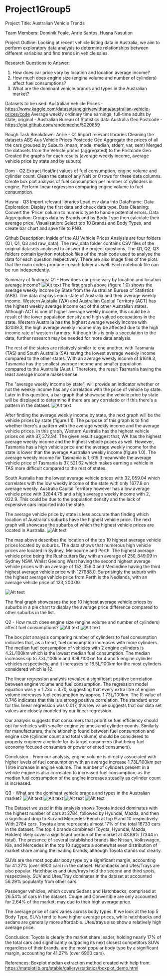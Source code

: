 # Project1Group5

Project Title: Australian Vehicle Trends

Team Members: Dominik Foale, Anrie Santos, Husna Nasution

Project Outline: Looking at recent vehicle listing data in Australia, we aim to perform exploratory data analysis to determine relationships between different variables and find trends in vehicle sales.

Research Questions to Answer:
1. How does car price vary by location and location average income?
2. How much does engine size (engine volume and number of cylinders) affect fuel consumptions?
3. What are the dominant vehicle brands and types in the Australian market?

Datasets to be used:
Australian Vehicle Prices​ - https://www.kaggle.com/datasets/nelgiriyewithana/australian-vehicle-prices/code
Average weekly ordinary time earnings, full-time adults by state, original​ - Australian Bureau of Statistics data
Australia Geo Postcode​ - https://gist.github.com/randomecho/5020859

Rough Task Breakdown:
Anrie - Q1
    Import relevant libraries
    Cleaning the datasets
    ABS
    Aus Vehicle Prices
    Postcode Geo
    Aggregate the prices of all the cars grouped by Suburb (mean, mode, median, stderr, var, sem)
    Merged the datasets from the Vehicle prices (aggregated) to the Postcode Geo
    Created the graphs for each results (average weekly income, average vehicle price by state and by suburb)

Dom - Q2
    Extract float/int values of fuel consumption, engine volume and cylinder count.​
    Clean the data of any NaN or 0 rows for these data columns.​
    Create box plot analysis of fuel consumption per number of cylinders in engine.​
    Perform linear regression comparing engine volume to fuel consumption.​

Husna - Q3
    Import relevant libraries
    Load csv data into DataFrame.
    Data Exploration: Display the first data and check data type.
    Data Cleaning: Convert the 'Price' column to numeric type to handle potential errors.
    Data Aggregation: Groups data by Brands and by Body Type then calculate their average price.
    Visualisation: Select top 10 Brands and Body Types, and create bar chart and save file to PNG.

Github Description:
Inside of the AU Vehicle Prices Analysis are four folders (Q1, Q1, Q3 and raw_data). The raw_data folder contains CSV files of the original datasets analysed to answer the project questions. The Q1, Q2, Q3 folders contain ipython notebook files of the main code used to analyse the data for each question respectively. There are also image files of the plots that the main codes produce in each folder as well. Each notebook file can be run independently.

Summary of findings:
Q1 - How does car price vary by location and location average income?
![Alt text](Average_weekly_income.png)
The first graph above (figure 1.0) shows the average weekly income by State from the Australian Buruea of Statistics (ABS). The data displays each state of Australia and their average weekly income. Western Austalia (WA) and Australian Capital Territory (ACT) has the highest weekly average income out of the other Australian states. Although ACT is one of higher average weekly income, this could be a result of the lower population density and high valued occupations in the state. Western Australia has the highest average weekly income with $2039.3, the high average weekly income may be affected due to the high income rate of western farmers. Although this is only a speculation to the data, further research may be needed for more data analysis.

The rest of the states are relatively similar to one another, with Tasmania (TAS) and South Australia (SA) having the lowest average weekly income compared to the other states. With an average weekly income of $1619.3, Tasmania has the smallest average income and smaller population compared to the Australia (Aust.). Therefore, the result Tasmania having the least average income makes sense.

The "average weekly income by state", will provide an indicator whether or not the weekly income has any correlation with the price of vehicle by state. Later in this question, a bar graph that showcase the vehicle price by state will be displayed to determine if there are any correlatio or if this there's a pattern in the dataset.
![Alt text](Average_vehicle_state.png)

After finding the average weekly income by state, the next graph will be the vehicle prices by state (figure 1.1). The purpose of this graph is to find whether there's a pattern with the average weekly income and the average vehicle prices. In this graph, Western Australia has the highest vehicle prices on with $37,372.94$. The given result suggest that, WA has the highest average weekly income and the highest vehicle prices as well. However, Tasmania has a high vehicle price and the average weekly income for the state is lower than the average Australian weekly income (figure 1.0). The average weekly income for Tasmania is $1,619.3$ meanwhile the average vehicle price of Tasmania is $37,521.62$ which makes earning a vehicle in TAS more difficult compared to the rest of states. 

South Austalia has the lowest average vehicle prices with $32,059.04$ which correlates with the low weekly income of the state with only $1677.8$ on average weekly. Australia Capital Territory however has a low average vehicle price with $32844.75$ and a high average weekly income with $2,022.9$. This could be due to the population density and the lack of expensive cars imported into the state. 

The average vehicle price by state is less accurate than finding which location of Australia's suburbs have the highest vehicle price. The next graph will showcase the suburbs of which the highest vehicle prices are located in Australia.
![Alt text](map_highest_vehicle_price.png)

The map above describes the location of the top 10 highest average vehicle prices located by suburbs. The data shows that numerous high vehicle prices are located in Sydney, Melbourne and Perth. The highest average vehicle price being the Rushcutters Bay with an average of $250,849.09$ in Sydney NSW. Whilst Geelong West having the second highest average vehicle prices with an average of $152,356.0$ and Medindine having the third highest average vehicle price with $127688.0$. Surprisingly the suburb with the highest average vehicle price from Perth is the Nedlands, with an average vehicle price of $123,200.00$.

![Alt text](pie_chart_average_suburb.png)

The final graph showcases the top 10 highest average vehicle prices by suburbs in a pie chart to display the average price difference compared to other suburbs in the list. 

Q2 - How much does engine size (engine volume and number of cylinders) affect fuel consumptions?
![Alt text](FuelConsumption_BoxPlot.png)
![Alt text](FuelConsumption_linear_regression.png)

The box plot analysis comparing number of cylinders to fuel consumption indicates that, as a trend, fuel consumption increases with more cylinders. The median fuel consumption of vehicles with 2 engine cylinders is 4.2L/100km which is the lowest median fuel consumption. The median increases up to 7.3L/100km and 8.9L/100km for 4 and 5 engine cylinder vehicles respectively, and it increases to 16.5L/100km for the most cylinders considered which is 12.

The linear regression analysis revealed a significant positive correlation between engine volume and fuel consumption. The regression model equation was y = 1.73x + 3.70, suggesting that every extra litre of engine volume increases fuel consumption by approx. 1.73L/100km. The R-value of 0.746 indicates that this is a strong positive correlation. The standard error for this linear regression was 0.017, this low value suggests that our data set values are closely modeled by our linear regression.

Our analysis suggests that consumers that prioritise fuel efficiency should opt for vehicles with smaller engine volumes and cylinder counts. Similarly for manufacturers, the relationship found between fuel consumption and engine size (cylinder count and total volume) should be considered to properly engineer a vehicle for its target consumers (that being fuel economy focused consumers or power oriented consumers).

Conclusion - From our analysis, engine volume is directly associated with higher levels of fuel consumption with an average increase 1.73L/100km per 1 litre increase in engine volume. The number of cylinders present in a vehicle engine is also correlated to increased fuel consumption, as the median fuel consumption of the engine increases steadily as cylinder count is increased.

Q3 - What are the dominant vehicle brands and types in the Australian market?
![Alt text](Top10Brands_BarChart.png)
![Alt text](Top10Brands_AveragePrice_BarChart.png)
![Alt text](AllBodyTypes_BarChart.png)
![Alt text](AllBodyTypes_AveragePrice_BarChart.png)

The Dataset we used in this analysis shows Toyota indeed dominates with the highest number of cars at 2784, followed by Hyundai, Mazda, and then a significant drop to Kia and Mercedes-Bench at top 9 and 10 respectively.
With 2784 cars, Toyota alone represents almost 17% of the total 16733 cars in the dataset. The top 4 brands combined (Toyota, Hyundai, Mazda, Holden) likely cover a significant portion of the market at 43.89% (7344 in total).
The presence of several established brands like Nissan, Volkswagen, Kia, and Mercedes in the top 10 suggests a somewhat even distribution of market share among the leading brands, although Toyota stands out clearly.

SUVs are the most popular body type by a significant margin, accounting for 41.27% (over 6900 cars)  in the dataset.
Hatchbacks and Utes/Trays are also popular. Hatchbacks and utes/trays hold the second and third spots, respectively. 
SUV and Utes/Tray dominates in the dataset at accounted 56.29% popularity from other cars. 

Passenger vehicles, which covers Sedans and Hatchbacks, comprised at 26.54% of cars in the dataset. 
Coupe and Convertible are only accounted for 2.64% of the market, may due to their high average price.

The average price of cars varies across body types. If we look at the top 5 Body Type, SUVs tend to have higher average prices, while hatchbacks and sedans are generally more affordable. Utes/trays also show a relatively high average price.

Conclusion:
Toyota is clearly the market share leader, holding nearly 17% of the total cars and significantly outpacing its next closest competitors
SUVs regardless of their brands, are the most popular body type by a significant margin, accounting for 41.27% (over 6900 cars).

References:
Boxplot median extraction method created with help from:
https://matplotlib.org/stable/gallery/statistics/boxplot_demo.html